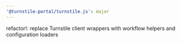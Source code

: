 ```yaml
---
'@turnstile-portal/turnstile.js': major
---
```


refactor!: replace Turnstile client wrappers with workflow helpers and configuration loaders
